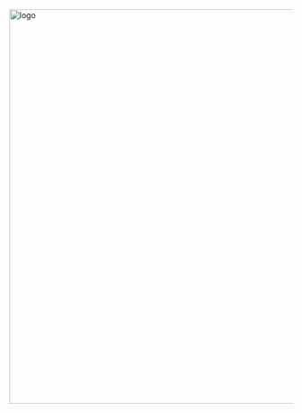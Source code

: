 
<img width="703" alt="logo" src="https://github.com/12dam12/PETBot/assets/162801115/31148701-42cb-4430-89bb-6af31d3ad5b6">
